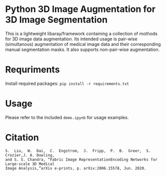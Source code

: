 # Python 3D Image Augmentation for 3D Image Segmentation
This is a lightweight libaray/framework containing a collection of mothods for 3D image data augmentation. Its intended usage is pair-wise (simultanous) augmentation of medical image data and their corresponding manual segmentation masks. It also supports non-pair-wise augmentation.

# Requriments
Install required packages: `pip install -r requirements.txt`

# Usage
Please refer to the included `demo.ipynb` for usage examples.

# Citation 
```
S.  Liu,  W.  Dai,  C.  Engstrom,  J.  Fripp,  P.  B.  Greer,  S.  Crozier,J. A. Dowling, 
and S. S. Chandra, “Fabric Image RepresentationEncoding Networks for Large-scale 3D Medical 
Image Analysis,”arXiv e-prints, p. arXiv:2006.15578, Jun. 2020.
```
